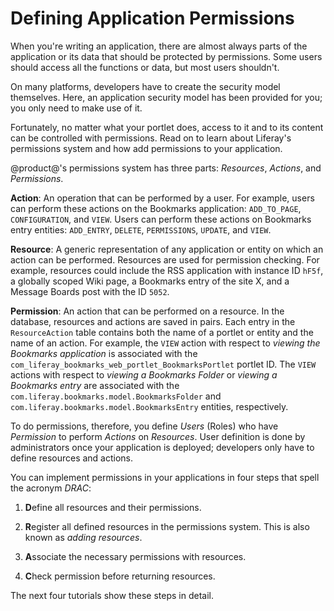 # Defining Application Permissions

When you're writing an application, there are almost always parts of the
application or its data that should be protected by permissions. Some users
should access all the functions or data, but most users shouldn't. 

On many platforms, developers have to create the security model themselves.
Here, an application security model has been provided for you; you only need to
make use of it. 

Fortunately, no matter what your portlet does, access to it and to its content
can be controlled with permissions. Read on to learn about Liferay's
permissions system and how add permissions to your application.

@product@'s permissions system has three parts: *Resources*, *Actions*, and
*Permissions*. 

**Action**: An operation that can be performed by a user. For example, users can
perform these actions on the Bookmarks application: `ADD_TO_PAGE`,
`CONFIGURATION`, and `VIEW`. Users can perform these actions on Bookmarks entry
entities: `ADD_ENTRY`, `DELETE`, `PERMISSIONS`, `UPDATE`, and `VIEW`. 

**Resource**: A generic representation of any application or entity on which an
action can be performed. Resources are used for permission checking. For
example, resources could include the RSS application with instance ID `hF5f`,
a globally scoped Wiki page, a Bookmarks entry of the site X, and a Message
Boards post with the ID `5052`.

**Permission**: An action that can be performed on a resource. In the database,
resources and actions are saved in pairs. Each entry in the `ResourceAction`
table contains both the name of a portlet or entity and the name of an action.
For example, the `VIEW` action with respect to *viewing the Bookmarks
application* is associated with the
`com_liferay_bookmarks_web_portlet_BookmarksPortlet` portlet ID. The `VIEW`
actions with respect to *viewing a Bookmarks Folder* or *viewing a Bookmarks
entry* are associated with the `com.liferay.bookmarks.model.BookmarksFolder` and
`com.liferay.bookmarks.model.BookmarksEntry` entities, respectively.

To do permissions, therefore, you define *Users* (Roles) who have *Permission*
to perform *Actions* on *Resources*. User definition is done by administrators
once your application is deployed; developers only have to define resources and
actions. 

You can implement permissions in your applications in four steps that spell the
acronym *DRAC*: 

1. <b>D</b>efine all resources and their permissions. 

2. <b>R</b>egister all defined resources in the permissions system. This is also
   known as *adding resources*.

3. <b>A</b>ssociate the necessary permissions with resources.

4. <b>C</b>heck permission before returning resources. 

The next four tutorials show these steps in detail. 

